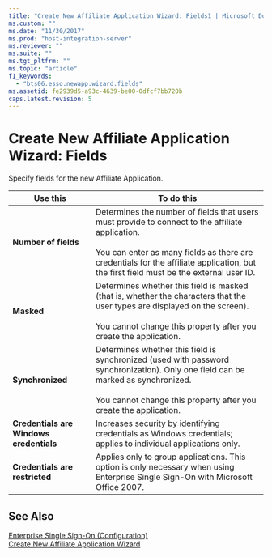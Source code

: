 ```yaml
---
title: "Create New Affiliate Application Wizard: Fields1 | Microsoft Docs"
ms.custom: ""
ms.date: "11/30/2017"
ms.prod: "host-integration-server"
ms.reviewer: ""
ms.suite: ""
ms.tgt_pltfrm: ""
ms.topic: "article"
f1_keywords: 
  - "bts06.esso.newapp.wizard.fields"
ms.assetid: fe2939d5-a93c-4639-be00-0dfcf7bb720b
caps.latest.revision: 5
---
```

# Create New Affiliate Application Wizard: Fields
Specify fields for the new Affiliate Application.  
  
|Use this|To do this|  
|--------------|----------------|  
|**Number of fields**|Determines the number of fields that users must provide to connect to the affiliate application.<br /><br /> You can enter as many fields as there are credentials for the affiliate application, but the first field must be the external user ID.|  
|**Masked**|Determines whether this field is masked (that is, whether the characters that the user types are displayed on the screen).<br /><br /> You cannot change this property after you create the application.|  
|**Synchronized**|Determines whether this field is synchronized (used with password synchronization). Only one field can be marked as synchronized.<br /><br /> You cannot change this property after you create the application.|  
|**Credentials are Windows credentials**|Increases security by identifying credentials as Windows credentials; applies to individual applications only.|  
|**Credentials are restricted**|Applies only to group applications. This option is only necessary when using Enterprise Single Sign-On with Microsoft Office 2007.|  
  
## See Also  
 [Enterprise Single Sign-On (Configuration)](../core/enterprise-single-sign-on-configuration-2.md)   
 [Create New Affiliate Application Wizard](../core/create-new-affiliate-application-wizard1.md)